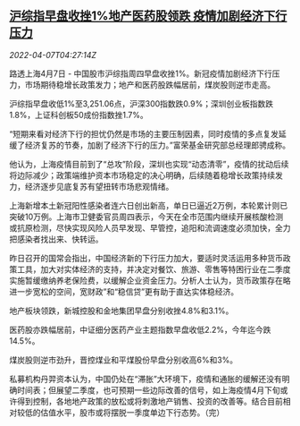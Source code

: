 <!--1649305863000-->
[沪综指早盘收挫1%地产医药股领跌 疫情加剧经济下行压力](https://cn.reuters.com/article/china-stock-market-morning-0407-idCNKCS2LZ0AV)
------

<div><i>2022-04-07T04:27:14Z</i></div><p>路透上海4月7日 - 中国股市沪综指周四早盘收挫1%。新冠疫情加剧经济下行压力，市场期待稳增长政策发力；地产和医药股跌幅居前，煤炭股则逆市走高。</p><p>沪综指早盘收低1%至3,251.06点，沪深300指数跌0.9%；深圳创业板指数跌1.8%，上证科创板50成份指数挫1.7%。</p><p>“短期来看对经济下行的担忧仍然是市场的主要压制因素，同时疫情的多点复发延缓了经济复苏的节奏，加剧了经济下行的压力。”富荣基金研究部总经理郎骋成称。</p><p>他认为，上海疫情目前到了“总攻”阶段，深圳也实现“动态清零”，疫情的扰动后续将边际减少；政策端维护资本市场稳定的决心明确，后续随着稳增长政策持续发力，经济逐步见底复苏有望扭转市场悲观情绪。</p><p>上海新增本土新冠阳性感染者连六日创出新高，单日已逼近2万例，本轮累计则已突破10万例。上海市卫健委官员周四表示，今天在全市范围内继续开展核酸检测或抗原检测，尽快实现风险人员早发现、早管控，追阳和流调速度必须加快，全力把感染者找出来、快转运。</p><p>昨日召开的国常会指出，中国经济新的下行压力加大，要适时灵活运用多种货币政策工具，加大对实体经济的支持，并决定对餐饮、旅游、零售等特困行业在二季度实施暂缓缴纳养老保险费，以缓解企业资金压力。分析人士认为，货币政策存在略进一步宽松的空间，宽财政”和“稳信贷”更有助于直达实体稳经济。</p><p>地产板块领跌，新城控股和金地集团早盘分别收挫4.8%和3.1%。</p><p>医药股亦跌幅居前，中证细分医药产业主题指数早盘收低2.2%，今年迄今跌14.5%。</p><p>煤炭股则逆市劲升，晋控煤业和平煤股份早盘分别收高6%和3%。</p><p>私募机构丹羿资本认为，中国仍处在“滞胀”大环境下，疫情和通胀的缓解还没有明确时间表；但展望二季度，也可预期一些边际改善的信号，如上海疫情4月下旬或许得到控制，各地地产政策的放松或将刺激地产销售、投资的改善等。结合目前相对较低的估值水平，股市或将摆脱一季度单边下行态势。（完）</p>
